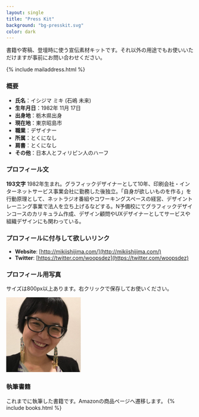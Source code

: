 ```yaml
---
layout: single
title: "Press Kit"
background: "bg-presskit.svg"
color: dark
---
```


書籍や寄稿、登壇時に使う宣伝素材キットです。それ以外の用途でもお使いいただけますが事前にお問い合わせください。

{% include mailaddress.html %}

### <i class="fa fa-list-ul"></i> 概要
* __氏名__：イシジマ ミキ (石嶋 未来)
* __生年月日__：1982年 11月 17日
* __出身地__：栃木県出身
* __現在地__：東京昭島市
* __職業__：デザイナー
* __所属__：とくになし
* __肩書__：とくになし
* __その他__：日本人とフィリピン人のハーフ

### <i class="fa fa-text-width"></i> プロフィール文
__193文字__ 1982年生まれ。グラフィックデザイナーとして10年、印刷会社・インターネットサービス事業会社に勤務した後独立。「自身が欲しいものを作る」を行動原理として、ネットラジオ番組やコワーキングスペースの経営、デザイントレーニング事業で法人を立ち上げるなどする。N予備校にてグラフィックデザインコースのカリキュラム作成、デザイン顧問やUXデザイナーとしてサービスや組織デザインにも関わっている。

### <i class="fas fa-address-card"></i> プロフィールに付与して欲しいリンク
* __Website__: [http://mikiishijima.com/](http://mikiishijima.com/)
* __Twitter__: [https://twitter.com/woopsdez](https://twitter.com/woopsdez)
<!-- * __Facebook__: [https://www.facebook.com/woopsdez](https://www.facebook.com/woopsdez)
* __Linkedin__: [https://www.instagram.com/mikiishijima_woopsdez/](https://www.instagram.com/mikiishijima_woopsdez/) -->

### <i class="fa fa-picture-o"></i> プロフィール用写真
サイズは800px以上あります。右クリックで保存してお使いください。
<div class="profile-photo">
	<img src="/assets/images/profile/mikiishijima-04.jpg" width="200" alt="">
</div>

### <i class="fa fa-book"></i> 執筆書籍
これまでに執筆した書籍です。Amazonの商品ページへ遷移します。
{% include books.html %}
